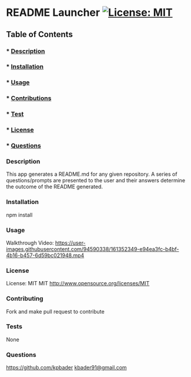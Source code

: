 
# README Launcher [![License: MIT](https://img.shields.io/badge/License-MIT-yellow.svg)](https://opensource.org/licenses/MIT)

## Table of Contents
### * [Description](#description)
### * [Installation](#installation)
### * [Usage](#usage)
### * [Contributions](#contributing)
### * [Test](#tests)
### * [License](#license)
### * [Questions](#questions)


### Description
This app generates a README.md for any given repository. A series of questions/prompts are presented to the user and their answers determine the outcome of the README generated. 

### Installation 
npm install 

### Usage 
Walkthrough Video: 
https://user-images.githubusercontent.com/94590338/161352349-e94ea3fc-b4bf-4b16-b457-6d59bc021948.mp4

### License 
License: MIT
MIT
http://www.opensource.org/licenses/MIT

### Contributing
Fork and make pull request to contribute 

### Tests
None

### Questions        
https://github.com/kpbader
kbader91@gmail.com

